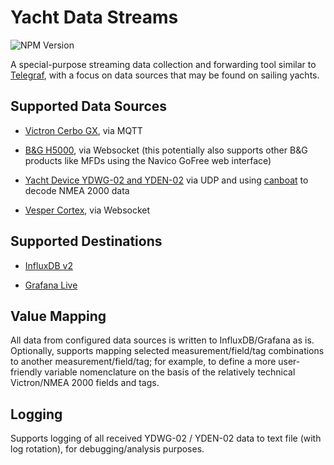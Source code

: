 # Yacht Data Streams

![NPM Version](https://img.shields.io/npm/v/yacht-data-streams)

A special-purpose streaming data collection and forwarding tool similar to [Telegraf](https://www.influxdata.com/time-series-platform/telegraf/), with a focus on data sources that may be found on sailing yachts.

## Supported Data Sources

- [Victron Cerbo GX](https://www.victronenergy.com/panel-systems-remote-monitoring/cerbo-gx), via MQTT

- [B&G H5000](https://www.bandg.com/en-gb/bg/series/h5000/), via Websocket (this potentially also supports other B&G products like MFDs using the Navico GoFree web interface)

- [Yacht Device YDWG-02 and YDEN-02](https://www.yachtd.com/products/wifi_gateway.html) via UDP and using [canboat](https://github.com/canboat/canboatjs) to decode NMEA 2000 data

- [Vesper Cortex](http://www.vespermarine.com), via Websocket

## Supported Destinations

- [InfluxDB v2](https://www.influxdata.com/)

- [Grafana Live](https://grafana.com/docs/grafana/latest/setup-grafana/set-up-grafana-live/)

## Value Mapping

All data from configured data sources is written to InfluxDB/Grafana as is. Optionally, supports mapping selected measurement/field/tag combinations to another measurement/field/tag; for example, to define a more user-friendly variable nomenclature on the basis of the relatively technical Victron/NMEA 2000 fields and tags.

## Logging

Supports logging of all received YDWG-02 / YDEN-02 data to text file (with log rotation), for debugging/analysis purposes.
